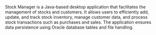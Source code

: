 Stock Manager is a Java-based desktop application that facilitates the management of stocks and customers. It allows users to efficiently add, update, and track stock inventory, manage customer data, and process stock transactions such as purchases and sales. The application ensures data persistence using Oracle database tables and file handling.
